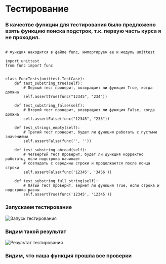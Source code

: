 # Тестирование

### В качестве функции для тестирования было предложено взять функцию поиска подстрок, т.к. первую часть курса я не проходил.

~~~

# Функция находится в файле func, импортируем ее и модуль unittest

import unittest
from func import func


class FuncTests(unittest.TestCase):
    def test_substring_true(self):
        # Первый тест проверит, возвращает ли функция True, когда должна
        self.assertTrue(func("12345", "234"))

    def test_substring_false(self):
        # Второй тест проверит, возвращает ли функция False, когда должна
        self.assertFalse(func("12345", "235"))

    def test_strings_empty(self):
        # Третий тест проверит, будет ли функция работать с пустыми значениями
        self.assertFalse(func('', ''))

    def test_substring_abroad(self):
        # Четвертый тест проверит, будет ли функция корректно работать, если подстрока начинает
        # совпадать с середины строки и продолжается после конца строки
        self.assertFalse(func('12345', '3456'))

    def test_substring_full_string(self):
        # Пятый тест проверит, вернет ли функция True, если строка и подстрока равны
        self.assertTrue(func('12345', '12345'))

~~~

### Запускаем тестирование

![Запуск тестирования]()

### Видим такой результат
![Результат тестирования]()

### Видим, что наша функция прошла все проверки
